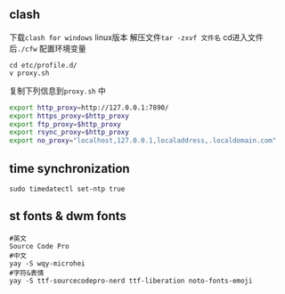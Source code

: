 ## clash
下载`clash for windows` linux版本
解压文件`tar -zxvf 文件名`
cd进入文件后`./cfw` 
配置环境变量
```shell
cd etc/profile.d/
v proxy.sh
```
复制下列信息到`proxy.sh` 中
```bash
export http_proxy=http://127.0.0.1:7890/
export https_proxy=$http_proxy
export ftp_proxy=$http_proxy
export rsync_proxy=$http_proxy
export no_proxy="localhost,127.0.0.1,localaddress,.localdomain.com"
```

## time synchronization
```shell
sudo timedatectl set-ntp true
```

## st fonts & dwm fonts
```shell
#英文
Source Code Pro
#中文
yay -S wqy-microhei
#字符&表情
yay -S ttf-sourcecodepro-nerd ttf-liberation noto-fonts-emoji

